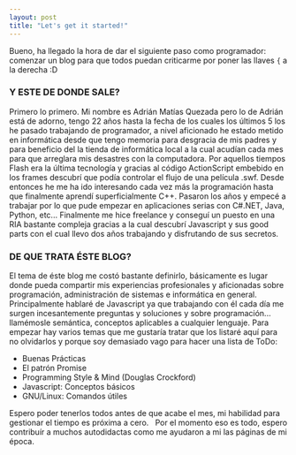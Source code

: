```yaml
---
layout: post
title: "Let's get it started!"
---
```


Bueno, ha llegado la hora de dar el siguiente paso como programador: comenzar un blog para que todos puedan criticarme por poner las llaves `{` a la derecha :D

### Y ESTE DE DONDE SALE?

Primero lo primero. Mi nombre es Adrián Matías Quezada pero lo de Adrián está de adorno, tengo 22 años hasta la fecha de los cuales los últimos 5 los he pasado trabajando de programador, a nivel aficionado he estado metido en informática desde que tengo memoria para desgracia de mis padres y para beneficio del la tienda de informática local a la cual acudían cada mes para que arreglara mis desastres con la computadora. Por aquellos tiempos Flash era la última tecnología y gracias al código ActionScript embebido en los frames descubrí que podía controlar el flujo de una película .swf. Desde entonces he me ha ido interesando cada vez más la programación hasta que finalmente aprendí superficialmente C++. Pasaron los años y empecé a trabajar por lo que pude empezar en aplicaciones serias con C#.NET, Java, Python, etc... Finalmente me hice freelance y conseguí un puesto en una RIA bastante compleja gracias a la cual descubrí Javascript y sus good parts con el cual llevo dos años trabajando y disfrutando de sus secretos.

### DE QUE TRATA ÉSTE BLOG?

El tema de éste blog me costó bastante definirlo, básicamente es lugar donde pueda compartir mis experiencias profesionales y aficionadas sobre programación, administración de sistemas e informática en general. Principalmente hablaré de Javascript ya que trabajando con él cada día me surgen incesantemente preguntas y soluciones y sobre programación... llamémosle semántica, conceptos aplicables a cualquier lenguaje. Para empezar hay varios temas que me gustaría tratar que los listaré aquí para no olvidarlos y porque soy demasiado vago para hacer una lista de ToDo:

*   Buenas Prácticas
*   El patrón Promise
*   Programming Style & Mind (Douglas Crockford)
*   Javascript: Conceptos básicos
*   GNU/Linux: Comandos útiles

Espero poder tenerlos todos antes de que acabe el mes, mi habilidad para gestionar el tiempo es próxima a cero.   Por el momento eso es todo, espero contribuír a muchos autodidactas como me ayudaron a mi las páginas de mi época.
